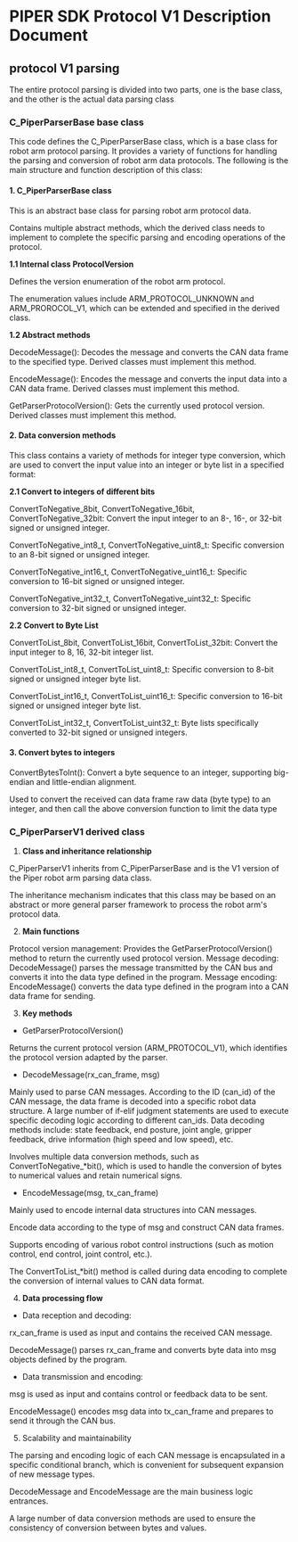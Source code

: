 # PIPER SDK Protocol V1 Description Document

## protocol V1 parsing

The entire protocol parsing is divided into two parts, one is the base class, and the other is the actual data parsing class

### C_PiperParserBase base class

This code defines the C_PiperParserBase class, which is a base class for robot arm protocol parsing. It provides a variety of functions for handling the parsing and conversion of robot arm data protocols. The following is the main structure and function description of this class:

#### 1. C_PiperParserBase class

This is an abstract base class for parsing robot arm protocol data.

Contains multiple abstract methods, which the derived class needs to implement to complete the specific parsing and encoding operations of the protocol.

**1.1 Internal class ProtocolVersion**

Defines the version enumeration of the robot arm protocol.

The enumeration values include ARM_PROTOCOL_UNKNOWN and ARM_PROROCOL_V1, which can be extended and specified in the derived class.

**1.2 Abstract methods**

DecodeMessage(): Decodes the message and converts the CAN data frame to the specified type. Derived classes must implement this method.

EncodeMessage(): Encodes the message and converts the input data into a CAN data frame. Derived classes must implement this method.

GetParserProtocolVersion(): Gets the currently used protocol version. Derived classes must implement this method.

#### 2. Data conversion methods

This class contains a variety of methods for integer type conversion, which are used to convert the input value into an integer or byte list in a specified format:

**2.1 Convert to integers of different bits**

ConvertToNegative_8bit, ConvertToNegative_16bit, ConvertToNegative_32bit: Convert the input integer to an 8-, 16-, or 32-bit signed or unsigned integer.

ConvertToNegative_int8_t, ConvertToNegative_uint8_t: Specific conversion to an 8-bit signed or unsigned integer.

ConvertToNegative_int16_t, ConvertToNegative_uint16_t: Specific conversion to 16-bit signed or unsigned integer.

ConvertToNegative_int32_t, ConvertToNegative_uint32_t: Specific conversion to 32-bit signed or unsigned integer.

**2.2 Convert to Byte List**

ConvertToList_8bit, ConvertToList_16bit, ConvertToList_32bit: Convert the input integer to 8, 16, 32-bit integer list.

ConvertToList_int8_t, ConvertToList_uint8_t: Specific conversion to 8-bit signed or unsigned integer byte list.

ConvertToList_int16_t, ConvertToList_uint16_t: Specific conversion to 16-bit signed or unsigned integer byte list.

ConvertToList_int32_t, ConvertToList_uint32_t: Byte lists specifically converted to 32-bit signed or unsigned integers.

#### 3. Convert bytes to integers

ConvertBytesToInt(): Convert a byte sequence to an integer, supporting big-endian and little-endian alignment.

Used to convert the received can data frame raw data (byte type) to an integer, and then call the above conversion function to limit the data type

### C_PiperParserV1 derived class

1. **Class and inheritance relationship**

C_PiperParserV1 inherits from C_PiperParserBase and is the V1 version of the Piper robot arm parsing data class.

The inheritance mechanism indicates that this class may be based on an abstract or more general parser framework to process the robot arm's protocol data.

2. **Main functions**

Protocol version management: Provides the GetParserProtocolVersion() method to return the currently used protocol version.
Message decoding: DecodeMessage() parses the message transmitted by the CAN bus and converts it into the data type defined in the program.
Message encoding: EncodeMessage() converts the data type defined in the program into a CAN data frame for sending.

3. **Key methods**

- GetParserProtocolVersion()

Returns the current protocol version (ARM_PROTOCOL_V1), which identifies the protocol version adapted by the parser.

- DecodeMessage(rx_can_frame, msg) 

Mainly used to parse CAN messages. According to the ID (can_id) of the CAN message, the data frame is decoded into a specific robot data structure.
A large number of if-elif judgment statements are used to execute specific decoding logic according to different can_ids.
Data decoding methods include: state feedback, end posture, joint angle, gripper feedback, drive information (high speed and low speed), etc.

Involves multiple data conversion methods, such as ConvertToNegative_*bit(), which is used to handle the conversion of bytes to numerical values and retain numerical signs.

- EncodeMessage(msg, tx_can_frame)


Mainly used to encode internal data structures into CAN messages.

Encode data according to the type of msg and construct CAN data frames.

Supports encoding of various robot control instructions (such as motion control, end control, joint control, etc.).

The ConvertToList_*bit() method is called during data encoding to complete the conversion of internal values to CAN data format.

4. **Data processing flow**

- Data reception and decoding:


rx_can_frame is used as input and contains the received CAN message.

DecodeMessage() parses rx_can_frame and converts byte data into msg objects defined by the program.

- Data transmission and encoding:

msg is used as input and contains control or feedback data to be sent.

EncodeMessage() encodes msg data into tx_can_frame and prepares to send it through the CAN bus.

5. Scalability and maintainability

The parsing and encoding logic of each CAN message is encapsulated in a specific conditional branch, which is convenient for subsequent expansion of new message types.

DecodeMessage and EncodeMessage are the main business logic entrances.

A large number of data conversion methods are used to ensure the consistency of conversion between bytes and values.
